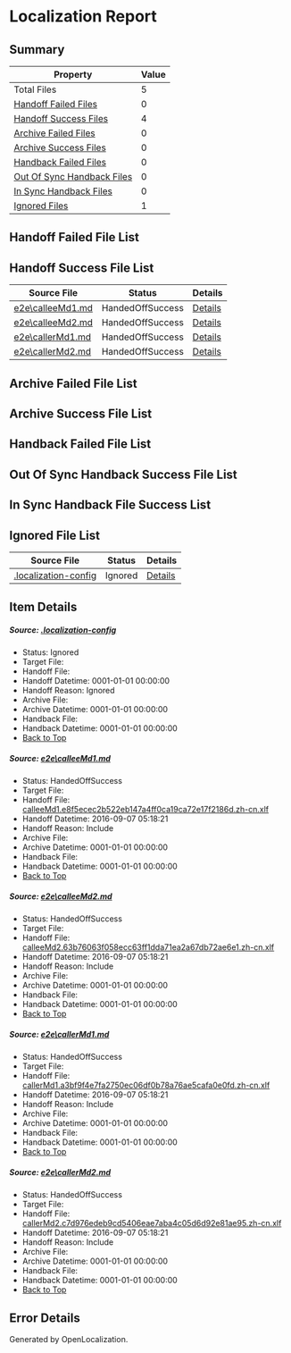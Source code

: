 # <a name='report-top'></a> Localization Report

## Summary
 Property | Value 
 -------- | ----- 
 Total Files | 5
[ Handoff Failed Files ](#handoff-failed-list)| 0
[ Handoff Success Files ](#handoff-success-list)| 4
[ Archive Failed Files ](#archive-failed-list)| 0
[ Archive Success Files ](#archive-success-list)| 0
[ Handback Failed Files ](#handback-failed-list)| 0
[ Out Of Sync Handback Files ](#outofsync-handback-success-list)| 0
[ In Sync Handback Files ](#insync-handback-success-list)| 0
[ Ignored Files ](#ignored-list)| 1

## <a name='handoff-failed-list'></a> Handoff Failed File List

## <a name='handoff-success-list'></a> Handoff Success File List
 Source File | Status | Details 
 ----------- | ------ | ------- 
 [e2e\calleeMd1.md](https://github.com/OpenLocalizationTestOrg/ol-test0/blob/3cfc8830859cee23943bd03bd932c59effb223b3/e2e/calleeMd1.md) | HandedOffSuccess | [Details](#d64aaf598a35bf9fb7c03ba7e0820eb215c3deaa1)
 [e2e\calleeMd2.md](https://github.com/OpenLocalizationTestOrg/ol-test0/blob/3cfc8830859cee23943bd03bd932c59effb223b3/e2e/calleeMd2.md) | HandedOffSuccess | [Details](#c29047ad946a52e9992baa53c87fe00f9865fee32)
 [e2e\callerMd1.md](https://github.com/OpenLocalizationTestOrg/ol-test0/blob/3cfc8830859cee23943bd03bd932c59effb223b3/e2e/callerMd1.md) | HandedOffSuccess | [Details](#8d9cc6a078a675c5f0f7e545ae69d17d3e60877e3)
 [e2e\callerMd2.md](https://github.com/OpenLocalizationTestOrg/ol-test0/blob/3cfc8830859cee23943bd03bd932c59effb223b3/e2e/callerMd2.md) | HandedOffSuccess | [Details](#b1e8b61ea8b533a983377a5eaa9986f319402b584)

## <a name='archive-failed-list'></a> Archive Failed File List

## <a name='archive-success-list'></a> Archive Success File List

## <a name='handback-failed-list'></a> Handback Failed File List

## <a name='outofsync-handback-success-list'></a> Out Of Sync Handback Success File List

## <a name='insync-handback-success-list'></a> In Sync Handback File Success List

## <a name='ignored-list'></a> Ignored File List
 Source File | Status | Details 
 ----------- | ------ | ------- 
 [.localization-config](https://github.com/OpenLocalizationTestOrg/ol-test0/blob/3cfc8830859cee23943bd03bd932c59effb223b3/.localization-config) | Ignored | [Details](#3d4f252ac210baf56311d7e97dcc2db10974dbd20)

## Item Details
##### <a name='3d4f252ac210baf56311d7e97dcc2db10974dbd20'></a> Source: [.localization-config](https://github.com/OpenLocalizationTestOrg/ol-test0/blob/3cfc8830859cee23943bd03bd932c59effb223b3/.localization-config)
* Status: Ignored
* Target File: 
* Handoff File: 
* Handoff Datetime: 0001-01-01 00:00:00
* Handoff Reason: Ignored
* Archive File: 
* Archive Datetime: 0001-01-01 00:00:00
* Handback File: 
* Handback Datetime: 0001-01-01 00:00:00
* [Back to Top](#report-top)

##### <a name='d64aaf598a35bf9fb7c03ba7e0820eb215c3deaa1'></a> Source: [e2e\calleeMd1.md](https://github.com/OpenLocalizationTestOrg/ol-test0/blob/3cfc8830859cee23943bd03bd932c59effb223b3/e2e/calleeMd1.md)
* Status: HandedOffSuccess
* Target File: 
* Handoff File: [calleeMd1.e8f5ecec2b522eb147a4ff0ca19ca72e17f2186d.zh-cn.xlf](https://github.com/OpenLocalizationTestOrg/ol-test0-handoff/blob/bb1ac4fa4afd447a3cf07b43d7219f9b9bfda05f/ol-handoff/OpenLocalizationTestOrg/ol-test0-zhcn/ci/ht/calleeMd1.e8f5ecec2b522eb147a4ff0ca19ca72e17f2186d.zh-cn.xlf)
* Handoff Datetime: 2016-09-07 05:18:21
* Handoff Reason: Include
* Archive File: 
* Archive Datetime: 0001-01-01 00:00:00
* Handback File: 
* Handback Datetime: 0001-01-01 00:00:00
* [Back to Top](#report-top)

##### <a name='c29047ad946a52e9992baa53c87fe00f9865fee32'></a> Source: [e2e\calleeMd2.md](https://github.com/OpenLocalizationTestOrg/ol-test0/blob/3cfc8830859cee23943bd03bd932c59effb223b3/e2e/calleeMd2.md)
* Status: HandedOffSuccess
* Target File: 
* Handoff File: [calleeMd2.63b76063f058ecc63ff1dda71ea2a67db72ae6e1.zh-cn.xlf](https://github.com/OpenLocalizationTestOrg/ol-test0-handoff/blob/bb1ac4fa4afd447a3cf07b43d7219f9b9bfda05f/ol-handoff/OpenLocalizationTestOrg/ol-test0-zhcn/ci/ht/calleeMd2.63b76063f058ecc63ff1dda71ea2a67db72ae6e1.zh-cn.xlf)
* Handoff Datetime: 2016-09-07 05:18:21
* Handoff Reason: Include
* Archive File: 
* Archive Datetime: 0001-01-01 00:00:00
* Handback File: 
* Handback Datetime: 0001-01-01 00:00:00
* [Back to Top](#report-top)

##### <a name='8d9cc6a078a675c5f0f7e545ae69d17d3e60877e3'></a> Source: [e2e\callerMd1.md](https://github.com/OpenLocalizationTestOrg/ol-test0/blob/3cfc8830859cee23943bd03bd932c59effb223b3/e2e/callerMd1.md)
* Status: HandedOffSuccess
* Target File: 
* Handoff File: [callerMd1.a3bf9f4e7fa2750ec06df0b78a76ae5cafa0e0fd.zh-cn.xlf](https://github.com/OpenLocalizationTestOrg/ol-test0-handoff/blob/bb1ac4fa4afd447a3cf07b43d7219f9b9bfda05f/ol-handoff/OpenLocalizationTestOrg/ol-test0-zhcn/ci/ht/callerMd1.a3bf9f4e7fa2750ec06df0b78a76ae5cafa0e0fd.zh-cn.xlf)
* Handoff Datetime: 2016-09-07 05:18:21
* Handoff Reason: Include
* Archive File: 
* Archive Datetime: 0001-01-01 00:00:00
* Handback File: 
* Handback Datetime: 0001-01-01 00:00:00
* [Back to Top](#report-top)

##### <a name='b1e8b61ea8b533a983377a5eaa9986f319402b584'></a> Source: [e2e\callerMd2.md](https://github.com/OpenLocalizationTestOrg/ol-test0/blob/3cfc8830859cee23943bd03bd932c59effb223b3/e2e/callerMd2.md)
* Status: HandedOffSuccess
* Target File: 
* Handoff File: [callerMd2.c7d976edeb9cd5406eae7aba4c05d6d92e81ae95.zh-cn.xlf](https://github.com/OpenLocalizationTestOrg/ol-test0-handoff/blob/bb1ac4fa4afd447a3cf07b43d7219f9b9bfda05f/ol-handoff/OpenLocalizationTestOrg/ol-test0-zhcn/ci/ht/callerMd2.c7d976edeb9cd5406eae7aba4c05d6d92e81ae95.zh-cn.xlf)
* Handoff Datetime: 2016-09-07 05:18:21
* Handoff Reason: Include
* Archive File: 
* Archive Datetime: 0001-01-01 00:00:00
* Handback File: 
* Handback Datetime: 0001-01-01 00:00:00
* [Back to Top](#report-top)


## Error Details

Generated by OpenLocalization.
